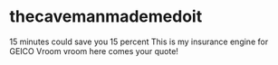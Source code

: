 # thecavemanmademedoit
15 minutes could save you 15 percent
This is my insurance engine for GEICO
Vroom vroom here comes your quote!
